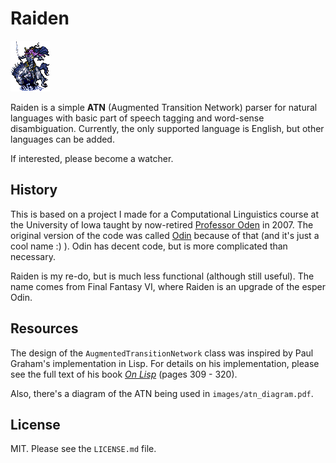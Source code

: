 Raiden
======

![Raiden Esper from Final Fantasy VI](https://github.com/benjaminoakes/raiden/raw/master/images/raiden-ff6.gif)

Raiden is a simple **ATN** (Augmented Transition Network) parser for natural languages with basic part of speech tagging and word-sense disambiguation.  Currently, the only supported language is English, but other languages can be added.

If interested, please become a watcher.

History
-------

This is based on a project I made for a Computational Linguistics course at the University of Iowa taught by now-retired [Professor Oden][oden] in 2007.  The original version of the code was called [Odin][] because of that (and it's just a cool name :) ).  Odin has decent code, but is more complicated than necessary.

Raiden is my re-do, but is much less functional (although still useful).  The name comes from Final Fantasy VI, where Raiden is an upgrade of the esper Odin.

  [oden]: http://cs.uiowa.edu/~oden
  [odin]: https://github.com/benjaminoakes/raiden

Resources
---------

The design of the `AugmentedTransitionNetwork` class was inspired by Paul Graham's implementation in Lisp.  For details on his implementation, please see the full text of his book [_On Lisp_][onlisp] (pages 309 - 320).

Also, there's a diagram of the ATN being used in `images/atn_diagram.pdf`.

  [onlisp]: http://www.paulgraham.com/onlisptext.html

License
-------

MIT.  Please see the `LICENSE.md` file.

